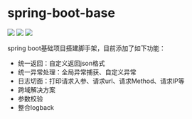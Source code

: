 # spring-boot-base

![](https://img.shields.io/badge/java-1.8-brightgreen)
![](https://img.shields.io/badge/spring%20boot-2.5.5-green)
![](https://img.shields.io/badge/maven-3.8.1-orange)  

spring boot基础项目搭建脚手架，目前添加了如下功能：
- 统一返回：自定义返回json格式
- 统一异常处理：全局异常捕获、自定义异常
- 日志切面：打印请求入参、请求url、请求Method、请求IP等
- 跨域解决方案
- 参数校验
- 整合logback
